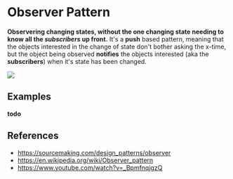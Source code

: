 ﻿# Observer Pattern
**Observering changing states, without the one changing state needing to know all the *subscribers* up front.**
It's a **push** based pattern, meaning that the objects interested in the change of state don't bother asking the x-time, but the object being observed **notifies** the objects interested (aka the **subscribers**) when it's state has been changed.


<img src="https://upload.wikimedia.org/wikipedia/commons/thumb/8/8d/Observer.svg/750px-Observer.svg.png"/>

## Examples
**todo**

## References
- https://sourcemaking.com/design_patterns/observer
- https://en.wikipedia.org/wiki/Observer_pattern
- https://www.youtube.com/watch?v=_BpmfnqjgzQ